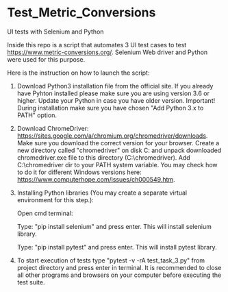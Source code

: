 # Test_Metric_Conversions
UI tests with Selenium and Python

Inside this repo is a script that automates 3 UI test cases to test https://www.metric-conversions.org/. Selenium Web driver and Python were used for this purpose.

Here is the instruction on how to launch the script:

1. Download Python3 installation file from the official site. If you already have Pyhton installed please make sure you are using version 3.6 or higher. Update your Python in case you have older version. Important! During installation make sure you have chosen "Add Python 3.x to PATH" option.

2. Download ChromeDriver: https://sites.google.com/a/chromium.org/chromedriver/downloads. Make sure you download the correct version for your browser. Create a new directory      called "chromedriver" on disk C: and unpack downloaded chromedriver.exe file to this directory (C:\chromedriver). Add C:\chromedriver dir to your PATH system variable. You may check how to do it for different Windows versions here: https://www.computerhope.com/issues/ch000549.htm.

3. Installing Python libraries (You may create a separate virtual environment for this step.):

   Open cmd terminal:

   Type: "pip install selenium" and press enter. This will install selenium library.

   Type: "pip install pytest" and press enter. This will install pytest library.

4. To start execution of tests type "pytest -v -rA test_task_3.py" from project directory and press enter in terminal. It is recommended to close all other programs and browsers  on your computer before executing the test suite.

